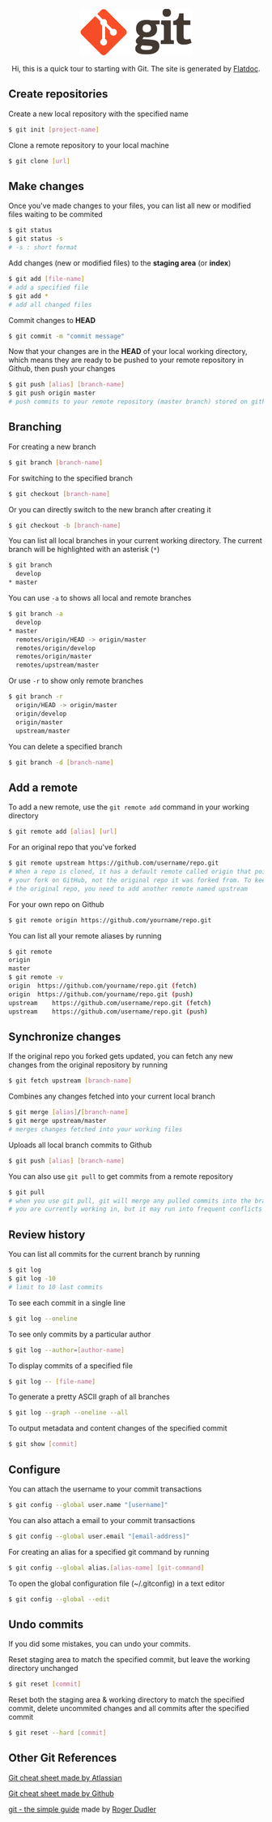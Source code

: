 <p align="center">
	<img alt="Git" src="./img/git-icon.png">
</p>
<p align="center">Hi, this is a quick tour to starting with Git. The site is generated by <a href="http://ricostacruz.com/flatdoc/">Flatdoc</a>.</p>

## Create repositories

Create a new local repository with the specified name

```sh
$ git init [project-name]
```

Clone a remote repository to your local machine

```sh
$ git clone [url]
```

## Make changes

Once you've made changes to your files, you can list all new or modified files waiting to be commited

```sh
$ git status 
$ git status -s	 
# -s : short format
```

Add changes (new or modified files) to the **staging area** (or **index**)

```sh
$ git add [file-name]
# add a specified file
$ git add *			
# add all changed files
```

Commit changes to **HEAD**

```sh
$ git commit -m "commit message"
```

Now that your changes are in the **HEAD** of your local working directory, which means they are ready to be pushed to your remote repository in Github, then push your changes 

```sh
$ git push [alias] [branch-name]
$ git push origin master
# push commits to your remote repository (master branch) stored on github 
```

## Branching

For creating a new branch

```sh
$ git branch [branch-name]
```

For switching to the specified branch 

```sh
$ git checkout [branch-name]
```

Or you can directly switch to the new branch after creating it

```sh
$ git checkout -b [branch-name]
```

You can list all local branches in your current working directory.
The current branch will be highlighted with an asterisk (`*`)

```sh
$ git branch
  develop
* master
```

You can use `-a` to shows all local and remote branches

```sh
$ git branch -a
  develop
* master
  remotes/origin/HEAD -> origin/master
  remotes/origin/develop
  remotes/origin/master
  remotes/upstream/master
```

Or use `-r` to show only remote branches

```sh
$ git branch -r
  origin/HEAD -> origin/master
  origin/develop
  origin/master
  upstream/master
```

You can delete a specified branch

```sh
$ git branch -d [branch-name]
```

## Add a remote

To add a new remote, use the `git remote add` command in your working directory 

```sh
$ git remote add [alias] [url]
```

For an original repo that you've forked

```sh
$ git remote upstream https://github.com/username/repo.git
# When a repo is cloned, it has a default remote called origin that points to 
# your fork on GitHub, not the original repo it was forked from. To keep track of 
# the original repo, you need to add another remote named upstream
```

For your own repo on Github

```sh
$ git remote origin https://github.com/yourname/repo.git
```

You can list all your remote aliases by running

```sh
$ git remote
origin
master
$ git remote -v
origin	https://github.com/yourname/repo.git (fetch)
origin	https://github.com/yourname/repo.git (push)
upstream	https://github.com/username/repo.git (fetch)
upstream	https://github.com/username/repo.git (push)
```

## Synchronize changes

If the original repo you forked gets updated, you can fetch any new changes from the original repository by running

```sh
$ git fetch upstream [branch-name]
```

Combines any changes fetched into your current local branch

```sh
$ git merge [alias]/[branch-name]
$ git merge upstream/master
# merges changes fetched into your working files
```

Uploads all local branch commits to Github

```sh
$ git push [alias] [branch-name]
```

You can also use `git pull` to get commits from a remote repository

```sh
$ git pull 
# when you use git pull, git will merge any pulled commits into the branch 
# you are currently working in, but it may run into frequent conflicts
```

## Review history

You can list all commits for the current branch by running

```sh
$ git log
$ git log -10 
# limit to 10 last commits
```

To see each commit in a single line

```sh
$ git log --oneline
```
To see only commits by a particular author

```sh
$ git log --author=[author-name]
```

To display commits of a specified file

```sh
$ git log -- [file-name]
```

To generate a pretty ASCII graph of all branches

```sh
$ git log --graph --oneline --all
```

To output metadata and content changes of the specified commit

```sh
$ git show [commit]
```

## Configure

You can attach the username to your commit transactions

```sh
$ git config --global user.name "[username]"
```

You can also attach a email to your commit transactions

```sh
$ git config --global user.email "[email-address]"
```

For creating an alias for a specified git command by running

```sh
$ git config --global alias.[alias-name] [git-command]
```

To open the global configuration file (~/.gitconfig) in a text editor

```sh
$ git config --global --edit
```

## Undo commits

If you did some mistakes, you can undo your commits.

Reset staging area to match the specified commit, but leave the working directory unchanged

```sh
$ git reset [commit]
```

Reset both the staging area & working directory to match the specified commit, delete uncommited changes and all commits after the specified commit 

```sh
$ git reset --hard [commit]
```

## Other Git References

[Git cheat sheet made by Atlassian](https://www.google.fr/url?sa=t&rct=j&q=&esrc=s&source=web&cd=1&sqi=2&ved=0CDIQFjAA&url=https%3A%2F%2Fwww.atlassian.com%2Fdms%2Fwac%2Fimages%2Flanding%2Fgit%2Fatlassian_git_cheatsheet.pdf&ei=Vc6hU8OjMcqH0AX92oHABw&usg=AFQjCNGqtOA5UPshK3MhDPRsKd3Cz0ytZQ&sig2=3Xdv0qdMXULeQwzUgZSf7Q&bvm=bv.69137298,d.d2k&cad=rja)

[Git cheat sheet made by Github](https://github.com/github/training-materials/blob/master/downloads/github-git-cheat-sheet.pdf?raw=true)

[git - the simple guide](http://rogerdudler.github.io/git-guide/) made by [Roger Dudler](https://github.com/rogerdudler)











